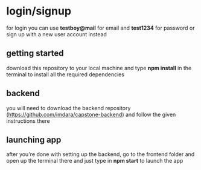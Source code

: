 # login/signup
for login you can use <b>testboy@mail</b> for email and <b>test1234</b> for password or sign up with a new user account instead

## getting started
download this repository to your local machine and type <b>npm install</b> in the terminal to install all the required dependencies

## backend
you will need to download the backend repository (https://github.com/imdara/capstone-backend) and follow the given instructions there

## launching app
after you're done with setting up the backend, go to the frontend folder and open up the terminal there and just type in <b>npm start</b> to launch the app
